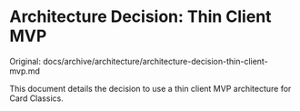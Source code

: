 # Architecture Decision: Thin Client MVP

Original: docs/archive/architecture/architecture-decision-thin-client-mvp.md

This document details the decision to use a thin client MVP architecture for Card Classics.
